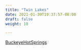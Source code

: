 ```yaml
---
title: "Twin Lakes"
date: 2021-01-30T19:37:57-08:00
draft: false
weight: 10

---
```


<a target="_blank" href="/xmeyers/static/maps/BuckeyeHotSprings.pdf">BuckeyeHotSprings</a> 

